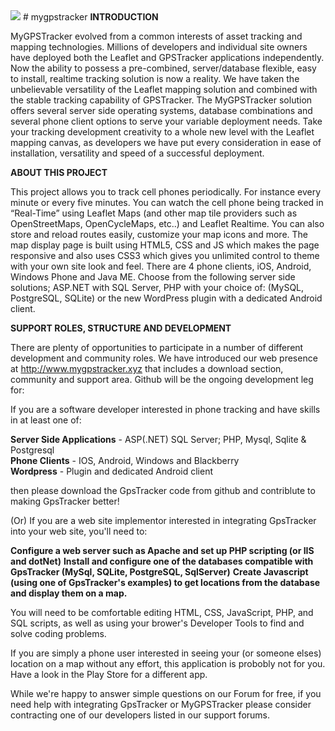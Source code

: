 <img src="http://mygpstracker.xyz/download/images/mygpstracker.png" /> 
# mygpstracker
<b>INTRODUCTION</b>

MyGPSTracker evolved from a common interests of asset tracking and mapping technologies. Millions of developers and individual site owners have deployed both the Leaflet and GPSTracker applications independently. Now the ability to possess a pre-combined, server/database flexible, easy to install, realtime tracking solution is now a reality. We have taken the unbelievable versatility of the Leaflet mapping solution and combined with the stable tracking capability of GPSTracker. The MyGPSTracker solution offers several server side operating systems, database combinations and several phone client options to serve your variable deployment needs. Take your tracking development creativity to a whole new level with the Leaflet mapping canvas, as developers we have put every consideration in ease of installation, versatility and speed of a successful deployment.

<b>ABOUT THIS PROJECT</b>

This project allows you to track cell phones periodically. For instance every minute or every five minutes. You can watch the cell phone being tracked in “Real-Time” using Leaflet Maps (and other map tile providers such as OpenStreetMaps, OpenCycleMaps, etc..) and Leaflet Realtime. You can also store and reload routes easily, customize your map icons and more. The map display page is built using HTML5, CSS and JS which makes the page responsive and also uses CSS3 which gives you unlimited control to theme with your own site look and feel. There are 4 phone clients, iOS, Android, Windows Phone and Java ME. Choose from the following server side solutions; ASP.NET with SQL Server, PHP with your choice of: (MySQL, PostgreSQL, SQLite) or the new WordPress plugin with a dedicated Android client. 

<b>SUPPORT ROLES, STRUCTURE AND DEVELOPMENT</b>

There are plenty of opportunities to participate in a number of different development and community roles. We have introduced our web presence at http://www.mygpstracker.xyz that includes a download section, community and support area. Github will be the ongoing development leg for:

If you are a software developer interested in phone tracking and have skills in at least one of:

<b>Server Side Applications</b> - ASP(.NET) SQL Server; PHP, Mysql, Sqlite & Postgresql<br>
<b>Phone Clients</b> - IOS, Android, Windows and Blackberry<br>
<b>Wordpress</b> - Plugin and dedicated Android client<br>

then please download the GpsTracker code from github and contriblute to making GpsTracker better!

(Or) If you are a web site implementor interested in integrating GpsTracker into your web site, you'll need to:

<b>Configure a web server such as Apache and set up PHP scripting (or IIS and dotNet)</b>
<b>Install and configure one of the databases compatible with GpsTracker (MySql, SQLite, PostgreSQL, SqlServer)</b>
<b>Create Javascript (using one of GpsTracker's examples) to get locations from the database and display them on a map.</b>

You will need to be comfortable editing HTML, CSS, JavaScript, PHP, and SQL scripts, as well as using your brower's Developer Tools to find and solve coding problems.

If you are simply a phone user interested in seeing your (or someone elses) location on a map without any effort, this application is probobly not for you.  Have a look in the Play Store for a different app.

While we're happy to answer simple questions on our Forum for free, if you need help with integrating GpsTracker or MyGPSTracker please consider contracting one of our developers listed in our support forums.
